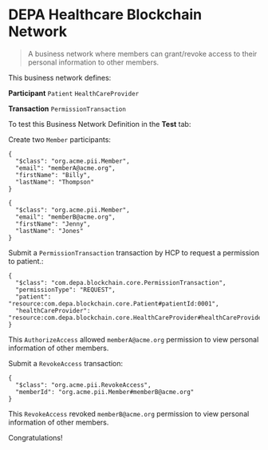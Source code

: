 # DEPA Healthcare Blockchain Network

> A business network where members can grant/revoke access to their personal information to other members.

This business network defines:

**Participant**
`Patient` `HealthCareProvider`

**Transaction**
`PermissionTransaction` 

To test this Business Network Definition in the **Test** tab:

Create two `Member` participants:

```
{
  "$class": "org.acme.pii.Member",
  "email": "memberA@acme.org",
  "firstName": "Billy",
  "lastName": "Thompson"
}
```

```
{
  "$class": "org.acme.pii.Member",
  "email": "memberB@acme.org",
  "firstName": "Jenny",
  "lastName": "Jones"
}
```

Submit a `PermissionTransaction` transaction by HCP to request a permission to patient.:

```
{
  "$class": "com.depa.blockchain.core.PermissionTransaction",
  "permissionType": "REQUEST",
  "patient": "resource:com.depa.blockchain.core.Patient#patientId:0001",
  "healthCareProvider": "resource:com.depa.blockchain.core.HealthCareProvider#healthCareProviderId:0001"
}
```

This `AuthorizeAccess` allowed `memberA@acme.org` permission to view personal information of other members.

Submit a `RevokeAccess` transaction:

```
{
  "$class": "org.acme.pii.RevokeAccess",
  "memberId": "org.acme.pii.Member#memberB@acme.org"
}
```

This `RevokeAccess` revoked `memberB@acme.org` permission to view personal information of other members.

Congratulations!

